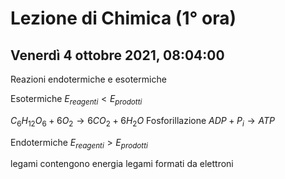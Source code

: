 #  Lezione di Chimica (1° ora)
## Venerdì 4 ottobre 2021, 08:04:00

Reazioni endotermiche e esotermiche

Esotermiche $E_{reagenti} < E_{prodotti}$

$C_6H_{12}O_{6}+6O_2\to6CO_2+6H_2O$
Fosforillazione $ADP+P_i\to ATP$

Endotermiche $E_{reagenti} > E_{prodotti}$

legami contengono energia
legami formati da elettroni



<!--stackedit_data:
eyJoaXN0b3J5IjpbMTkzODUwNjM1MF19
-->